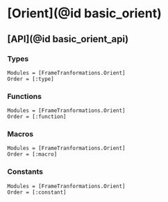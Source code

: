 # [Orient](@id basic_orient)

## [API](@id basic_orient_api) 

### Types

```@autodocs
Modules = [FrameTranformations.Orient]
Order = [:type]
```

### Functions

```@autodocs
Modules = [FrameTranformations.Orient]
Order = [:function]
```

### Macros

```@autodocs
Modules = [FrameTranformations.Orient]
Order = [:macro]
```

### Constants

```@autodocs
Modules = [FrameTranformations.Orient]
Order = [:constant]
```